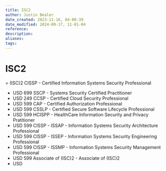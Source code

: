 ```yaml
---
title: ISC2
author: Justin Bealer
date_created: 2023-11-16, 04-00-39
date_modified: 2024-09-17, 11-01-04
reference: 
description: 
aliases: 
tags: 
---
```

# ISC2
= (ISC)2
CISSP - Certified Information Systems Security Professional
- USD 699
SSCP - Systems Security Certified Practitioner
- USD 249
CCSP - Certified Cloud Security Professional
- USD 599
CAP - Certified Authorization Professional
- USD 599
CSSLP - Certified Secure Software Lifecycle Professional
- USD 599
HCISPP - HealthCare Information Security and Privacy Pratitioner
- USD 599
CISSP - ISSAP - Information Systems Security Architecture Professional
- USD 599
CISSP - ISSEP - Information Systems Security Engineering Professional
- USD 599
CISSP - ISSMP - Information Systems Security Management Professional
- USD 599
Associate of (ISC)2 - Associate of (ISC)2
- USD
